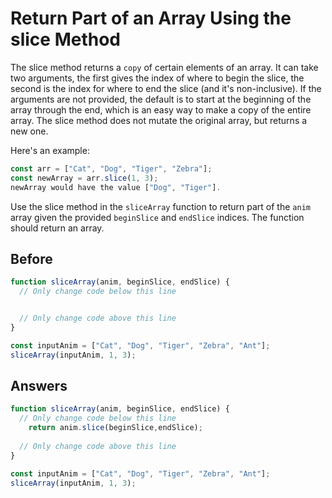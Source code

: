 # Return Part of an Array Using the slice Method
The slice method returns a `copy` of certain elements of an array. It can take two arguments, the first gives the index of where to begin the slice, the second is the index for where to end the slice (and it's non-inclusive). 
If the arguments are not provided, the default is to start at the beginning of the array through the end, which is an easy way to make a copy of the entire array. 
The slice method does not mutate the original array, but returns a new one.

Here's an example:
```javascript
const arr = ["Cat", "Dog", "Tiger", "Zebra"];
const newArray = arr.slice(1, 3);
newArray would have the value ["Dog", "Tiger"].
```
Use the slice method in the `sliceArray` function to return part of the `anim` array given the provided `beginSlice` and `endSlice` indices. 
The function should return an array.

## Before
```javascript
function sliceArray(anim, beginSlice, endSlice) {
  // Only change code below this line


  // Only change code above this line
}

const inputAnim = ["Cat", "Dog", "Tiger", "Zebra", "Ant"];
sliceArray(inputAnim, 1, 3);
```
## Answers
```javascript
function sliceArray(anim, beginSlice, endSlice) {
  // Only change code below this line
    return anim.slice(beginSlice,endSlice);
    
  // Only change code above this line
}

const inputAnim = ["Cat", "Dog", "Tiger", "Zebra", "Ant"];
sliceArray(inputAnim, 1, 3);
```
